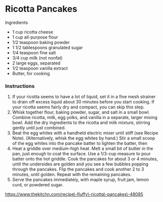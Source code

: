 # Ricotta Pancakes

Ingredients

- 1 cup ricotta cheese
- 1 cup all\-purpose flour
- 1/2 teaspoon baking powder
- 1 1/2 tablespoons granulated sugar
- 1/4 teaspoon fine salt
- 3/4 cup milk \(not nonfat\)
- 2 large eggs, separated
- 1/2 teaspoon vanilla extract
- Butter, for cooking

### Instructions

1. If your ricotta seems to have a lot of liquid, set it in a fine mesh strainer to drain off excess liquid about 30 minutes before you start cooking. If your ricotta seems fairly dry and compact, you can skip this step.
2. Whisk together flour, baking powder, sugar, and salt in a small bowl. Combine ricotta, milk, egg yolks, and vanilla in a separate, larger mixing bowl. Add the dry ingredients to the ricotta and milk mixture, stirring gently until just combined.
3. Beat the egg whites with a handheld electric mixer until stiff \(see Recipe Note\). \(Alternatively, whisk the egg whites by hand.\) Stir a small scoop of the egg whites into the pancake batter to lighten the batter, then 
4. Heat a griddle over medium\-high heat. Melt a small bit of butter in the pan, just enough to coat the surface. Use a 1/3\-cup measure to pour batter onto the hot griddle. Cook the pancakes for about 3 or 4 minutes, until the undersides are golden and you see a few bubbles popping through the pancakes. Flip the pancakes and cook another 2 to 3 minutes, until golden. Repeat with the remaining pancakes.
5. Serve the pancakes immediately, with maple syrup, fruit jam, lemon curd, or powdered sugar.

https://www.thekitchn.com/recipe\-fluffy\-ricotta\-pancakes\-48085
